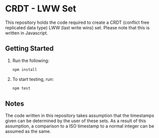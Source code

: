 # CRDT - LWW Set

This repository holds the code required to create a CRDT (conflict free replicated data type) LWW (last write wins) set.
Please note that this is written in Javascript.

## Getting Started

1) Run the following:
    ```bash
    npm install
    ```

2) To start testing, run:
    ```bash
    npm test
    ```

## Notes
The code written in this repository takes assumption that the timestamps given can be determined by the user of these sets.
As a result of this assumption, a comparison to a ISO timestamp to a normal integer can be assumed as the same.
